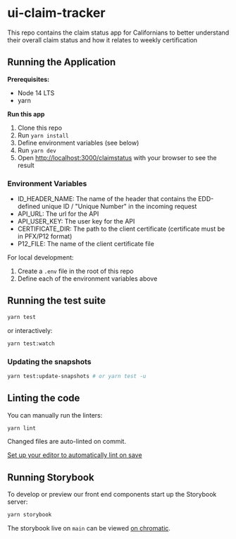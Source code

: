 # ui-claim-tracker

This repo contains the claim status app for Californians to better understand their overall claim status and how it
relates to weekly certification

## Running the Application

**Prerequisites:**

- Node 14 LTS
- yarn

**Run this app**

1. Clone this repo
2. Run `yarn install`
3. Define environment variables (see below)
4. Run `yarn dev`
5. Open [http://localhost:3000/claimstatus](http://localhost:3000/claimstatus) with your browser to see the result

### Environment Variables

- ID_HEADER_NAME: The name of the header that contains the EDD-defined unique ID / "Unique Number" in the incoming request
- API_URL: The url for the API
- API_USER_KEY: The user key for the API
- CERTIFICATE_DIR: The path to the client certificate (certificate must be in PFX/P12 format)
- P12_FILE: The name of the client certificate file

For local development:

1. Create a `.env` file in the root of this repo
2. Define each of the environment variables above

## Running the test suite

```bash
yarn test
```

or interactively:

```bash
yarn test:watch
```

### Updating the snapshots

```bash
yarn test:update-snapshots # or yarn test -u
```

## Linting the code

You can manually run the linters:

```bash
yarn lint
```

Changed files are auto-linted on commit.

[Set up your editor to automatically lint on save](https://prettier.io/docs/en/editors.html)

## Running Storybook

To develop or preview our front end components start up the Storybook server:

```bash
yarn storybook
```

The storybook live on `main` can be viewed [on chromatic](https://www.chromatic.com/library?appId=60705d04dcad7600211e34d2).
